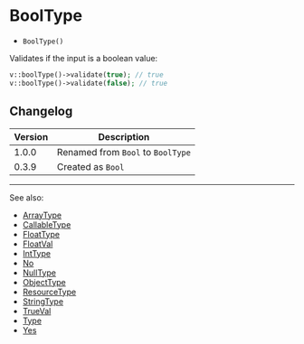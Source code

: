 # BoolType

- `BoolType()`

Validates if the input is a boolean value:

```php
v::boolType()->validate(true); // true
v::boolType()->validate(false); // true
```

## Changelog

Version | Description
--------|-------------
  1.0.0 | Renamed from `Bool` to `BoolType`
  0.3.9 | Created as `Bool`

***
See also:

  * [ArrayType](ArrayType.md)
  * [CallableType](CallableType.md)
  * [FloatType](FloatType.md)
  * [FloatVal](FloatVal.md)
  * [IntType](IntType.md)
  * [No](No.md)
  * [NullType](NullType.md)
  * [ObjectType](ObjectType.md)
  * [ResourceType](ResourceType.md)
  * [StringType](StringType.md)
  * [TrueVal](TrueVal.md)
  * [Type](Type.md)
  * [Yes](Yes.md)
